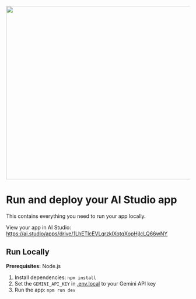 <div align="center">
<img width="1200" height="475" alt="GHBanner" src="https://drive.google.com/file/d/19RVNFFqLelaSXPADHXfyJ18Rwuz0qxSS/view?usp=drive_link" />
</div>

# Run and deploy your AI Studio app

This contains everything you need to run your app locally.

View your app in AI Studio: https://ai.studio/apps/drive/1LhETlcEVLqrzklXotqXopHjIcLQ66wNY

## Run Locally

**Prerequisites:**  Node.js


1. Install dependencies:
   `npm install`
2. Set the `GEMINI_API_KEY` in [.env.local](.env.local) to your Gemini API key
3. Run the app:
   `npm run dev`

